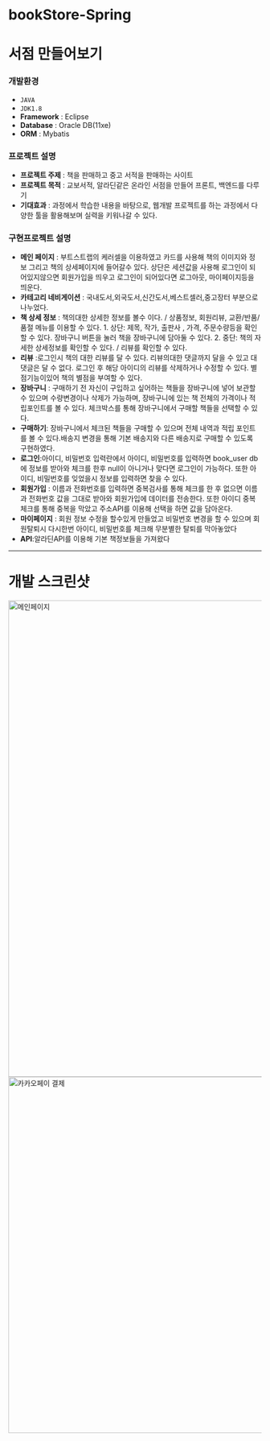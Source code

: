# bookStore-Spring

# 서점 만들어보기

### 개발환경
- `JAVA`
- `JDK1.8`
- **Framework** :  Eclipse
- **Database**  : Oracle DB(11xe)
- **ORM** : Mybatis

### 프로젝트 설명
- **프로젝트 주제** : 책을 판매하고 중고 서적을 판매하는 사이트
- **프로젝트 목적** : 교보서적, 알라딘같은 온라인 서점을 만들어 프론트, 백엔드를 다루기
- **기대효과** : 과정에서 학습한 내용을 바탕으로, 웹개발 프로젝트를 하는 과정에서 다양한 툴을 활용해보며 실력을 키워나갈 수 있다.

### 구현프로젝트 설명 
- **메인 페이지** 
 : 부트스트랩의 케러셀을 이용하였고 카드를 사용해 책의 이미지와 정보 그리고 책의 상세페이지에 들어갈수 있다. 상단은 세션값을 사용해 로그인이 되어있지않으면 회원가입을 띄우고 로그인이 되어있다면 로그아웃, 마이페이지등을 띄운다.
 - **카테고리 네비게이션** : 국내도서,외국도서,신간도서,베스트셀러,중고장터 부분으로 나누었다.
 - **책 상세 정보** : 
 책의대한 상세한 정보를 볼수 이다. / 상품정보, 회원리뷰, 교환/반품/품절 메뉴를 이용할 수 있다. 1. 상단: 제목, 작가, 출판사 , 가격, 주문수량등을 확인할 수 있다. 장바구니 버튼을 눌러 책을 장바구니에 담아둘 수 있다. 2. 중단: 책의 자세한 상세정보를 확인할 수 있다. / 리뷰를 확인할 수 있다.
 - **리뷰** :로그인시 책의 대한 리뷰를 달 수 있다. 리뷰의대한 댓글까지 달을 수 있고 대댓글은 달 수 없다. 로그인 후 해당 아이디의 리뷰를 삭제하거나 수정할 수 있다. 별점기능이있어 책의 별점을 부여할 수 있다. 
 - **장바구니** : 구매하기 전 자신이 구입하고 싶어하는 책들을 장바구니에 넣어 보관할 수 있으며 
수량변경이나 삭제가 가능하며, 장바구니에 있는 책 전체의 가격이나 적립포인트를
 볼 수 있다. 체크박스를 통해 장바구니에서 구매할 책들을 선택할 수 있다.
 - **구매하기**: 장바구니에서 체크된 책들을 구매할 수 있으며 전체 내역과 적립 포인트를 볼 수 있다.배송지 변경을 통해 기본 배송지와 다른 배송지로 구매할 수 있도록 구현하였다.
 - **로그인**:아이디, 비밀번호 입력란에서 아이디, 비밀번호를 입력하면 book_user db에 정보를 받아와 체크를 한후 null이 아니거나 맞다면 로그인이 가능하다. 또한 아이디, 비밀번호를 잊었을시 정보를 입력하면 찾을 수 있다.
 - **회원가입** : 이름과 전화번호를 입력하면 중복검사를 통해 체크를 한 후 없으면 이름과 전화번호 값을 그대로 받아와 회원가입에 데이터를 전송한다. 또한 아이디 중복체크를 통해 중복을 막았고 주소API를 이용해 선택을 하면 값을 담아온다.
 - **마이페이지** : 회원 정보 수정을 할수있게 만들었고 비밀번호 변경을 할 수 있으며 회원탈퇴시 다시한번 아이디, 비밀번호를 체크해 무분별한 탈퇴를 막아놓았다
 - **API**:알라딘API를 이용해 기본 책정보들을 가져왔다


---
# 개발 스크린샷

<img width="947" alt="메인페이지" src="https://github.com/jacomyou1026/bookStore-Spring-/assets/70208747/3ddd21d7-f238-4c90-b703-4b0d52322d0d">
<img width="708" alt="카카오페이 결제" src="https://github.com/jacomyou1026/bookStore-Spring-/assets/70208747/a3d020c2-26f8-46d5-b734-7eb02b763d8c">
 
